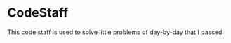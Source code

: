 CodeStaff
=========

This code staff is used to solve little problems of day-by-day that I passed.

